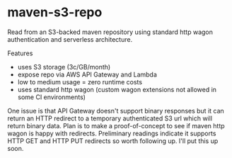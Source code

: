 # maven-s3-repo
Read from an S3-backed maven repository using standard http wagon authentication and serverless architecture.

Features
* uses S3 storage (3c/GB/month)
* expose repo via AWS API Gateway and Lambda
* low to medium usage = zero runtime costs
* uses standard http wagon (custom wagon extensions not allowed in some CI environments)

One issue is that API Gateway doesn't support binary responses but it can return an HTTP redirect to a temporary authenticated S3 url which will return binary data. Plan is to make a proof-of-concept to see if maven http wagon is happy with redirects. Preliminary readings indicate it supports HTTP GET and HTTP PUT redirects so worth following up. I'll put this up soon.
